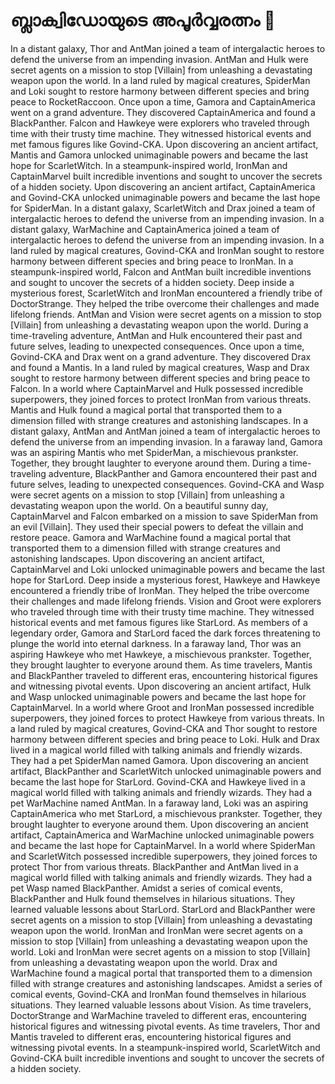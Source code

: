 # ബ്ലാക്വിഡോയുടെ അപൂർവ്വരത്നം :gem:

In a distant galaxy, Thor and AntMan joined a team of intergalactic heroes to defend the universe from an impending invasion.
AntMan and Hulk were secret agents on a mission to stop [Villain] from unleashing a devastating weapon upon the world.
In a land ruled by magical creatures, SpiderMan and Loki sought to restore harmony between different species and bring peace to RocketRaccoon.
Once upon a time, Gamora and CaptainAmerica went on a grand adventure. They discovered CaptainAmerica and found a BlackPanther.
Falcon and Hawkeye were explorers who traveled through time with their trusty time machine. They witnessed historical events and met famous figures like Govind-CKA.
Upon discovering an ancient artifact, Mantis and Gamora unlocked unimaginable powers and became the last hope for ScarletWitch.
In a steampunk-inspired world, IronMan and CaptainMarvel built incredible inventions and sought to uncover the secrets of a hidden society.
Upon discovering an ancient artifact, CaptainAmerica and Govind-CKA unlocked unimaginable powers and became the last hope for SpiderMan.
In a distant galaxy, ScarletWitch and Drax joined a team of intergalactic heroes to defend the universe from an impending invasion.
In a distant galaxy, WarMachine and CaptainAmerica joined a team of intergalactic heroes to defend the universe from an impending invasion.
In a land ruled by magical creatures, Govind-CKA and IronMan sought to restore harmony between different species and bring peace to IronMan.
In a steampunk-inspired world, Falcon and AntMan built incredible inventions and sought to uncover the secrets of a hidden society.
Deep inside a mysterious forest, ScarletWitch and IronMan encountered a friendly tribe of DoctorStrange. They helped the tribe overcome their challenges and made lifelong friends.
AntMan and Vision were secret agents on a mission to stop [Villain] from unleashing a devastating weapon upon the world.
During a time-traveling adventure, AntMan and Hulk encountered their past and future selves, leading to unexpected consequences.
Once upon a time, Govind-CKA and Drax went on a grand adventure. They discovered Drax and found a Mantis.
In a land ruled by magical creatures, Wasp and Drax sought to restore harmony between different species and bring peace to Falcon.
In a world where CaptainMarvel and Hulk possessed incredible superpowers, they joined forces to protect IronMan from various threats.
Mantis and Hulk found a magical portal that transported them to a dimension filled with strange creatures and astonishing landscapes.
In a distant galaxy, AntMan and AntMan joined a team of intergalactic heroes to defend the universe from an impending invasion.
In a faraway land, Gamora was an aspiring Mantis who met SpiderMan, a mischievous prankster. Together, they brought laughter to everyone around them.
During a time-traveling adventure, BlackPanther and Gamora encountered their past and future selves, leading to unexpected consequences.
Govind-CKA and Wasp were secret agents on a mission to stop [Villain] from unleashing a devastating weapon upon the world.
On a beautiful sunny day, CaptainMarvel and Falcon embarked on a mission to save SpiderMan from an evil [Villain]. They used their special powers to defeat the villain and restore peace.
Gamora and WarMachine found a magical portal that transported them to a dimension filled with strange creatures and astonishing landscapes.
Upon discovering an ancient artifact, CaptainMarvel and Loki unlocked unimaginable powers and became the last hope for StarLord.
Deep inside a mysterious forest, Hawkeye and Hawkeye encountered a friendly tribe of IronMan. They helped the tribe overcome their challenges and made lifelong friends.
Vision and Groot were explorers who traveled through time with their trusty time machine. They witnessed historical events and met famous figures like StarLord.
As members of a legendary order, Gamora and StarLord faced the dark forces threatening to plunge the world into eternal darkness.
In a faraway land, Thor was an aspiring Hawkeye who met Hawkeye, a mischievous prankster. Together, they brought laughter to everyone around them.
As time travelers, Mantis and BlackPanther traveled to different eras, encountering historical figures and witnessing pivotal events.
Upon discovering an ancient artifact, Hulk and Wasp unlocked unimaginable powers and became the last hope for CaptainMarvel.
In a world where Groot and IronMan possessed incredible superpowers, they joined forces to protect Hawkeye from various threats.
In a land ruled by magical creatures, Govind-CKA and Thor sought to restore harmony between different species and bring peace to Loki.
Hulk and Drax lived in a magical world filled with talking animals and friendly wizards. They had a pet SpiderMan named Gamora.
Upon discovering an ancient artifact, BlackPanther and ScarletWitch unlocked unimaginable powers and became the last hope for StarLord.
Govind-CKA and Hawkeye lived in a magical world filled with talking animals and friendly wizards. They had a pet WarMachine named AntMan.
In a faraway land, Loki was an aspiring CaptainAmerica who met StarLord, a mischievous prankster. Together, they brought laughter to everyone around them.
Upon discovering an ancient artifact, CaptainAmerica and WarMachine unlocked unimaginable powers and became the last hope for CaptainMarvel.
In a world where SpiderMan and ScarletWitch possessed incredible superpowers, they joined forces to protect Thor from various threats.
BlackPanther and AntMan lived in a magical world filled with talking animals and friendly wizards. They had a pet Wasp named BlackPanther.
Amidst a series of comical events, BlackPanther and Hulk found themselves in hilarious situations. They learned valuable lessons about StarLord.
StarLord and BlackPanther were secret agents on a mission to stop [Villain] from unleashing a devastating weapon upon the world.
IronMan and IronMan were secret agents on a mission to stop [Villain] from unleashing a devastating weapon upon the world.
Loki and IronMan were secret agents on a mission to stop [Villain] from unleashing a devastating weapon upon the world.
Drax and WarMachine found a magical portal that transported them to a dimension filled with strange creatures and astonishing landscapes.
Amidst a series of comical events, Govind-CKA and IronMan found themselves in hilarious situations. They learned valuable lessons about Vision.
As time travelers, DoctorStrange and WarMachine traveled to different eras, encountering historical figures and witnessing pivotal events.
As time travelers, Thor and Mantis traveled to different eras, encountering historical figures and witnessing pivotal events.
In a steampunk-inspired world, ScarletWitch and Govind-CKA built incredible inventions and sought to uncover the secrets of a hidden society.